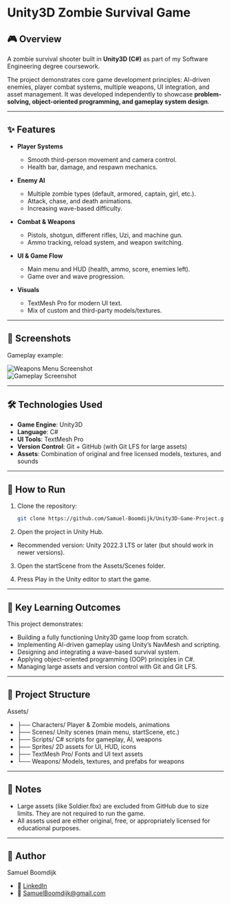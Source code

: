 # Unity3D Zombie Survival Game  

## 🎮 Overview  
A zombie survival shooter built in **Unity3D (C#)** as part of my Software Engineering degree coursework.  

The project demonstrates core game development principles: AI-driven enemies, player combat systems, multiple weapons, UI integration, and asset management. It was developed independently to showcase **problem-solving, object-oriented programming, and gameplay system design**.  

---

## ✨ Features  
- **Player Systems**  
  - Smooth third-person movement and camera control.  
  - Health bar, damage, and respawn mechanics.  

- **Enemy AI**  
  - Multiple zombie types (default, armored, captain, girl, etc.).  
  - Attack, chase, and death animations.  
  - Increasing wave-based difficulty.  

- **Combat & Weapons**  
  - Pistols, shotgun, different rifles, Uzi, and machine gun.  
  - Ammo tracking, reload system, and weapon switching.   

- **UI & Game Flow**  
  - Main menu and HUD (health, ammo, score, enemies left).  
  - Game over and wave progression.  

- **Visuals**    
  - TextMesh Pro for modern UI text.  
  - Mix of custom and third-party models/textures.  

---

## 📸 Screenshots  

Gameplay example:  

![Weapons Menu Screenshot](screenshots/WeaponMenu.png)  
![Gameplay Screenshot](screenshots/Gameplay.png) 

---

## 🛠️ Technologies Used  
- **Game Engine**: Unity3D  
- **Language**: C#  
- **UI Tools**: TextMesh Pro  
- **Version Control**: Git + GitHub (with Git LFS for large assets)  
- **Assets**: Combination of original and free licensed models, textures, and sounds  

---

## 🚀 How to Run  
1. Clone the repository:  
   ```bash
   git clone https://github.com/Samuel-Boomdijk/Unity3D-Game-Project.git
   
2. Open the project in Unity Hub.
- Recommended version: Unity 2022.3 LTS or later (but should work in newer versions).

3. Open the startScene from the Assets/Scenes folder.

4. Press Play in the Unity editor to start the game.

---

## 🔑 Key Learning Outcomes
This project demonstrates:
- Building a fully functioning Unity3D game loop from scratch.
- Implementing AI-driven gameplay using Unity’s NavMesh and scripting.
- Designing and integrating a wave-based survival system.
- Applying object-oriented programming (OOP) principles in C#.
- Managing large assets and version control with Git and Git LFS.

---

## 📂 Project Structure
Assets/
- ├── Characters/         Player & Zombie models, animations
- ├── Scenes/             Unity scenes (main menu, startScene, etc.)
- ├── Scripts/            C# scripts for gameplay, AI, weapons
- ├── Sprites/            2D assets for UI, HUD, icons
- ├── TextMesh Pro/       Fonts and UI text assets
- └── Weapons/            Models, textures, and prefabs for weapons

---

## 📝 Notes
- Large assets (like Soldier.fbx) are excluded from GitHub due to size limits. They are not required to run the game.
- All assets used are either original, free, or appropriately licensed for educational purposes.

---

## 👤 Author
Samuel Boomdijk
- 💼 [LinkedIn](https://linkedin.com/in/samuelboomdijk)  
- 📧 [SamuelBoomdijk@gmail.com](mailto:samuelboomdijk@gmail.com)
